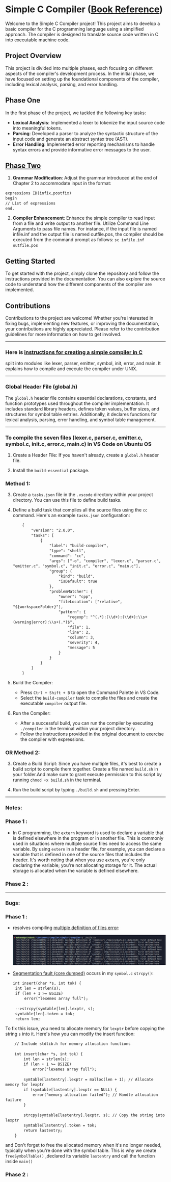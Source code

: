 # Simple C Compiler ([Book Reference](https://drive.google.com/file/d/10LVcCT-P3RbUJ_kDUBDSiyavalrJRx82/view?usp=sharing))


Welcome to the Simple C Compiler project! This project aims to develop a basic compiler for the C programming language using a simplified approach. The compiler is designed to translate source code written in C into executable machine code.

## Project Overview

This project is divided into multiple phases, each focusing on different aspects of the compiler's development process. In the initial phase, we have focused on setting up the foundational components of the compiler, including lexical analysis, parsing, and error handling.

## Phase One

In the first phase of the project, we tackled the following key tasks:

- **Lexical Analysis**: Implemented a lexer to tokenize the input source code into meaningful tokens.
- **Parsing**: Developed a parser to analyze the syntactic structure of the input code and generate an abstract syntax tree (AST).
- **Error Handling**: Implemented error reporting mechanisms to handle syntax errors and provide informative error messages to the user.


## [Phase Two](https://docs.google.com/document/d/1OWFqlltchHQFV40lCllTwoNUSY9oT5huQjjiDFKnMDI/edit?usp=sharing)

1. **Grammar Modification**: Adjust the grammar introduced at the end of Chapter 2 to accommodate input in the format:
```
expressions ID(infix,postfix)
begin
// List of expressions
end.
```
2. **Compiler Enhancement**: Enhance the simple compiler to read input from a file and write output to another file. Utilize Command Line Arguments to pass file names. For instance, if the input file is named infile.inf and the output file is named outfile.pos, the compiler should be executed from the command prompt as follows:
`sc infile.inf outfile.pos`


## Getting Started

To get started with the project, simply clone the repository and follow the instructions provided in the documentation. You can also explore the source code to understand how the different components of the compiler are implemented.

## Contributions

Contributions to the project are welcome! Whether you're interested in fixing bugs, implementing new features, or improving the documentation, your contributions are highly appreciated. Please refer to the contribution guidelines for more information on how to get involved.

---

### Here is [instructions for creating a simple compiler in C](https://drive.google.com/file/d/1MqXruiM849l0Eix4f5jot6pyy-fcVgOs/view?usp=sharing)

split into modules like lexer, parser, emitter, symbol, init, error, and main. It explains how to compile and execute the compiler under UNIX.

---

### Global Header File (global.h)

The `global.h` header file contains essential declarations, constants, and function prototypes used throughout the compiler implementation. It includes standard library headers, defines token values, buffer sizes, and structures for symbol table entries. Additionally, it declares functions for lexical analysis, parsing, error handling, and symbol table management.

---

### To compile the seven files (lexer.c, parser.c, emitter.c, symbol.c, init.c, error.c, main.c) in VS Code on Ubuntu OS

1. Create a Header File: If you haven't already, create a `global.h` header file.

2. Install the `build-essential` package.

### Method 1:

3. Create a `tasks.json` file in the `.vscode` directory within your project directory. You can use this file to define build tasks.

4. Define a build task that compiles all the source files using the `cc` command. Here's an example `tasks.json` configuration:

    ```
        {
            "version": "2.0.0",
            "tasks": [
                {
                    "label": "build-compiler",
                    "type": "shell",
                    "command": "cc",
                    "args": ["-o", "compiler", "lexer.c", "parser.c", "emitter.c", "symbol.c", "init.c", "error.c", "main.c"],
                    "group": {
                        "kind": "build",
                        "isDefault": true
                    },
                    "problemMatcher": {
                        "owner": "cpp",
                        "fileLocation": ["relative", "${workspaceFolder}"],
                        "pattern": {
                            "regexp": "^(.*):(\\d+):(\\d+):\\s+(warning|error):\\s+(.*)$",
                            "file": 1,
                            "line": 2,
                            "column": 3,
                            "severity": 4,
                            "message": 5
                        }
                    }
                }
            ]
        }

    ```

5. Build the Compiler:

   - Press `Ctrl + Shift + B` to open the Command Palette in VS Code.
   - Select the `build-compiler` task to compile the files and create the executable `compiler` output file.

6. Run the Compiler:

   - After a successful build, you can run the compiler by executing `./compiler` in the terminal within your project directory.
   - Follow the instructions provided in the original document to exercise the compiler with expressions.

### OR Method 2:

3. Create a Build Script: Since you have multiple files, it's best to create a build script to compile them together. Create a file named `build.sh` in your folder.And
   make sure to grant execute permission to this script by running `chmod +x build.sh` in the terminal.

4. Run the build script by typing `./build.sh` and pressing Enter.

---

### Notes:
### Phase 1 :
- In C programming, the `extern` keyword is used to declare a variable that is defined elsewhere in the program or in another file. This is commonly used in situations where multiple source files need to access the same variable. By using `extern` in a header file, for example, you can declare a variable that is defined in one of the source files that includes the header. It's worth noting that when you use `extern`, you're only declaring the variable; you're not allocating storage for it. The actual storage is allocated when the variable is defined elsewhere.

### Phase 2 :


---

### Bugs:
### Phase 1 :
- resolves compiling [multiple definition of files error](https://chat.openai.com/share/71c043ad-5a15-4496-b7a7-6a31706ba596):

  ![alt text](image.png)

- [Segmentation fault (core dumped)](https://stackoverflow.com/questions/73928569/compiler-keeps-giving-signal-segmentation-fault-core-dumped-error) occurs in my `symbol.c` `strcpy()`:

    ```
   int insert(char *s, int tok) {
     int len = strlen(s);
     if (len + 1 >= BSIZE)
         error("lexemes array full");
  
     -->strcpy(symtable[len].lexptr, s);
     symtable[len].token = tok;
     return len;
  
    ```

To fix this issue, you need to allocate memory for `lexptr` before copying the string `s` into it. Here's how you can modify the insert function:

```
    // Include stdlib.h for memory allocation functions
    
    int insert(char *s, int tok) {
        int len = strlen(s);
        if (len + 1 >= BSIZE)
            error("lexemes array full");
    
        symtable[lastentry].lexptr = malloc(len + 1); // Allocate memory for lexptr
        if (symtable[lastentry].lexptr == NULL) {
            error("memory allocation failed"); // Handle allocation failure
        }
    
        strcpy(symtable[lastentry].lexptr, s); // Copy the string into lexptr
        symtable[lastentry].token = tok;
        return lastentry;
    }
```

and Don't forget to free the allocated memory when it's no longer needed, typically when you're done with the symbol table. This is why we create `freeSymbolTable()` ,declared its variable `lastentry` and call the function inside `main()`

### Phase 2 :